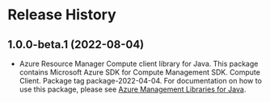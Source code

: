 # Release History

## 1.0.0-beta.1 (2022-08-04)

- Azure Resource Manager Compute client library for Java. This package contains Microsoft Azure SDK for Compute Management SDK. Compute Client. Package tag package-2022-04-04. For documentation on how to use this package, please see [Azure Management Libraries for Java](https://aka.ms/azsdk/java/mgmt).
